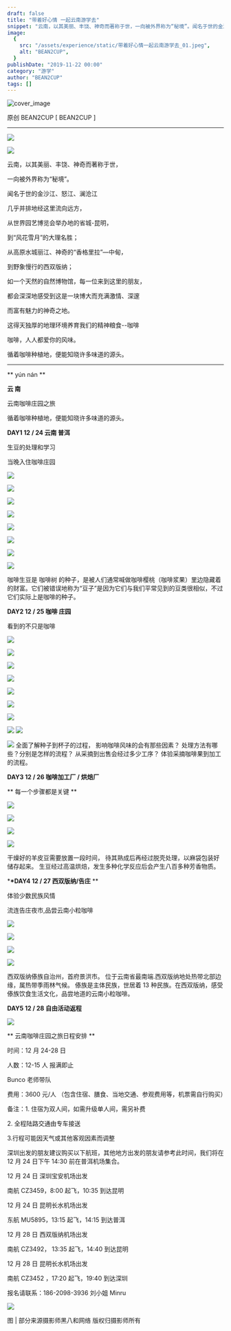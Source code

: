 ```yaml
---
draft: false
title: "带着好心情 一起云南游学去"
snippet: "云南，以其美丽、丰饶、神奇而著称于世，一向被外界称为“秘境”。闻名于世的金沙江"
image:
  {
    src: "/assets/experience/static/带着好心情一起云南游学去_01.jpeg",
    alt: "BEAN2CUP",
  }
publishDate: "2019-11-22 00:00"
category: "游学"
author: "BEAN2CUP"
tags: []
---
```


![cover_image](/assets/experience/static/带着好心情一起云南游学去_01.jpeg)

<!-- # 带着好心情 一起云南游学去 -->

原创 BEAN2CUP [ BEAN2CUP ]

---

![](/assets/experience/static/带着好心情一起云南游学去_02.jpeg)

![](/assets/experience/static/带着好心情一起云南游学去_03.jpeg)

云南，以其美丽、丰饶、神奇而著称于世，

一向被外界称为“秘境”。

闻名于世的金沙江、怒江、澜沧江

几乎并排地经这里流向远方，

从世界园艺博览会举办地的省城-昆明，

到“风花雪月”的大理名胜；

从高原水城丽江、神奇的“香格里拉”—中甸，

到野象慢行的西双版纳；

如一个天然的自然博物馆，每一位来到这里的朋友，

都会深深地感受到这是一块博大而充满激情、深邃

而富有魅力的神奇之地。

这得天独厚的地理环境养育我们的精神粮食--咖啡

咖啡，人人都爱你的风味。

循着咖啡种植地，便能知晓许多味道的源头。

---

** yún nán **

**云 南**

云南咖啡庄园之旅

循着咖啡种植地，便能知晓许多味道的源头。

**DAY1 12 / 24 云南 普洱**

生豆的处理和学习

当晚入住咖啡庄园

![](/assets/experience/static/带着好心情一起云南游学去_04.jpeg)

![](/assets/experience/static/带着好心情一起云南游学去_05.jpeg)

![](/assets/experience/static/带着好心情一起云南游学去_06.jpeg)

![](/assets/experience/static/带着好心情一起云南游学去_07.jpeg)

![](/assets/experience/static/带着好心情一起云南游学去_08.jpeg)

![](/assets/experience/static/带着好心情一起云南游学去_09.jpeg)

![](/assets/experience/static/带着好心情一起云南游学去_10.jpeg)

![](/assets/experience/static/带着好心情一起云南游学去_11.jpeg)

咖啡生豆是 咖啡树
的种子，是被人们通常喊做咖啡樱桃（咖啡浆果）里边隐藏着的财富。它们被错误地称为“豆子”是因为它们与我们平常见到的豆类很相似，不过它们实际上是咖啡的种子。

**DAY2 12 / 25 咖啡 庄园**

看到的不只是咖啡

![](/assets/experience/static/带着好心情一起云南游学去_12.jpeg)

![](/assets/experience/static/带着好心情一起云南游学去_13.jpeg)

![](/assets/experience/static/带着好心情一起云南游学去_14.jpeg)

![](/assets/experience/static/带着好心情一起云南游学去_15.jpeg)

![](/assets/experience/static/带着好心情一起云南游学去_16.jpeg)

![](/assets/experience/static/带着好心情一起云南游学去_17.jpeg)

![](/assets/experience/static/带着好心情一起云南游学去_18.jpeg)

![](/assets/experience/static/带着好心情一起云南游学去_19.jpeg)
![](/assets/experience/static/带着好心情一起云南游学去_20.jpeg)

![](/assets/experience/static/带着好心情一起云南游学去_21.jpeg)
全面了解种子到杯子的过程， 影响咖啡风味的会有那些因素？ 处理方法有哪些？分别是怎样的流程？ 从采摘到出售会经过多少工序？
体验采摘咖啡果到加工的流程。

**DAY3 12 / 26 咖啡加工厂 / 烘焙厂**

** 每一个步骤都是关键 **

![](/assets/experience/static/带着好心情一起云南游学去_22.jpeg)

![](/assets/experience/static/带着好心情一起云南游学去_23.jpeg)

![](/assets/experience/static/带着好心情一起云南游学去_24.jpeg)

![](/assets/experience/static/带着好心情一起云南游学去_25.jpeg)

干燥好的羊皮豆需要放置一段时间， 待其熟成后再经过脱壳处理，以麻袋包装好储存起来。 生豆经过高温烘焙，发生多种化学反应后会产生八百多种芳香物质。

\***\*DAY4 12 / 27 西双版纳/告庄** \*\*

体验少数民族风情

流连告庄夜市,品尝云南小粒咖啡

![](/assets/experience/static/带着好心情一起云南游学去_26.jpeg)

![](/assets/experience/static/带着好心情一起云南游学去_27.jpeg)

![](/assets/experience/static/带着好心情一起云南游学去_28.jpeg)

![](/assets/experience/static/带着好心情一起云南游学去_29.jpeg)

西双版纳傣族自治州，首府景洪市。 位于云南省最南端.西双版纳地处热带北部边缘，属热带季雨林气候。
傣族是主体民族，世居着 13 种民族。在西双版纳，感受傣族饮食生活文化，品尝地道的云南小粒咖啡。

**DAY5 12 / 28 自由活动返程**

![](/assets/experience/static/带着好心情一起云南游学去_30.jpeg)

** 云南咖啡庄园之旅日程安排 **

时间：12 月 24-28 日

人数：12-15 人 报满即止

Bunco 老师带队

费用：3600 元/人 （包含住宿、膳食、当地交通、参观费用等，机票需自行购买）

备注：1. 住宿为双人间，如需升级单人间，需另补费

2\. 全程陆路交通由专车接送

3.行程可能因天气或其他客观因素而调整

深圳出发的朋友建议购买以下航班，其他地方出发的朋友请参考此时间，我们将在 12 月 24 日下午 14:30 前在普洱机场集合。

12 月 24 日 深圳宝安机场出发

南航 CZ3459，8:00 起飞，10:35 到达昆明

12 月 24 日 昆明长水机场出发

东航 MU5895，13:15 起飞，14:15 到达普洱

12 月 28 日 西双版纳机场出发

南航 CZ3492， 13:35 起飞，14:40 到达昆明

12 月 28 日 昆明长水机场出发

南航 CZ3452 ，17:20 起飞，19:40 到达深圳

报名请联系：186-2098-3936 刘小姐 Minru

![](/assets/experience/static/带着好心情一起云南游学去_31.jpeg)

图 | 部分来源摄影师黑八和网络 版权归摄影师所有

